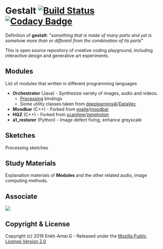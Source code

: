 # Gestalt [![Build Status](https://travis-ci.org/lupino22/gestalt.svg?branch=master)](https://travis-ci.org/lupino22/gestalt) [![Codacy Badge](https://api.codacy.com/project/badge/Grade/5085d2cd13a245a0af21f85f48ae23a9)](https://www.codacy.com/app/lupino22/gestalt?utm_source=github.com&amp;utm_medium=referral&amp;utm_content=lupino22/gestalt&amp;utm_campaign=Badge_Grade)
Definition of **gestalt**: "*something that is made of many parts and yet is somehow more than or different from the combination of its parts*"

This is open source repository of creative coding playground, including interactive design and generative art experiments. 

## Modules
List of modules that written in different programming languages
* **Orchestrator** (Java) - Synthesize variety of images, audio and videos.
	* [Processing](https://github.com/processing) bindings
	* Some utility classes taken from [deeplearning4j](https://github.com/deeplearning4j)/[DataVec](https://github.com/deeplearning4j/DataVec)
* **Moodbar** (C++) - Forked from [exaile](https://github.com/exaile)/[moodbar](https://github.com/exaile/moodbar) 
* **HQZ** (C++) - Forked from [scanlime](https://github.com/scanlime)/[zenphoton](https://github.com/scanlime/zenphoton) 
* **a1_restorer** (Python) - Image defect fixing, enhance greyscale

## Sketches
Processing sketches

## Study Materials
Explanation materials of **Modules** and the other related audio, image computing methods.

## Associate
<a  href="https://www.instagram.com/wiserstudio/"  target="_blank"><img  src="https://github.com/lupino22/gestalt/blob/master/waiza.jpg"></a>

## Copyright & License
Copyright (c) 2019 Enkh-Amar.G - Released under the <a  href="https://github.com/lupino22/gestalt/blob/master/LICENSE">Mozilla Public License Version 2.0</a>
